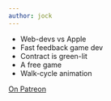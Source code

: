 ```yaml
---
author: jock
---
```

* Web-devs vs Apple
* Fast feedback game dev
* Contract is green-lit
* A free game
* Walk-cycle animation

[On Patreon](https://www.patreon.com/posts/48031284)
